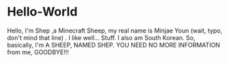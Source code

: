 # Hello-World
Hello, I'm Shep ,a Minecraft Sheep, my real name is Minjae Youn (wait, typo, don't mind that line) . I like well... Stuff.
I also am South Korean. So, basically, I'm A SHEEP, NAMED SHEP. YOU NEED NO MORE INFORMATION from me, GOODBYE!!!
